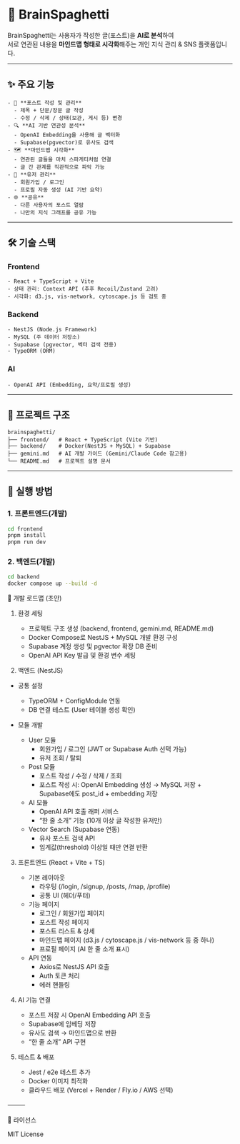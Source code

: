# 🧠 BrainSpaghetti

BrainSpaghetti는 사용자가 작성한 글(포스트)을 **AI로 분석**하여  
서로 연관된 내용을 **마인드맵 형태로 시각화**해주는 개인 지식 관리 & SNS 플랫폼입니다.

---

## ✨ 주요 기능

    - 📄 **포스트 작성 및 관리**
      - 제목 + 단문/장문 글 작성
      - 수정 / 삭제 / 상태(보관, 게시 등) 변경
    - 🔍 **AI 기반 연관성 분석**
      - OpenAI Embedding을 사용해 글 벡터화
      - Supabase(pgvector)로 유사도 검색
    - 🗺️ **마인드맵 시각화**
      - 연관된 글들을 마치 스파게티처럼 연결
      - 글 간 관계를 직관적으로 파악 가능
    - 👤 **유저 관리**
      - 회원가입 / 로그인
      - 프로필 자동 생성 (AI 기반 요약)
    - 🌐 **공유**
      - 다른 사용자의 포스트 열람
      - 나만의 지식 그래프를 공유 가능

---

## 🛠 기술 스택

### Frontend

    - React + TypeScript + Vite
    - 상태 관리: Context API (추후 Recoil/Zustand 고려)
    - 시각화: d3.js, vis-network, cytoscape.js 등 검토 중

### Backend

    - NestJS (Node.js Framework)
    - MySQL (주 데이터 저장소)
    - Supabase (pgvector, 벡터 검색 전용)
    - TypeORM (ORM)

### AI

    - OpenAI API (Embedding, 요약/프로필 생성)

---

## 📂 프로젝트 구조

    brainspaghetti/
    ├── frontend/   # React + TypeScript (Vite 기반)
    ├── backend/    # Docker(NestJS + MySQL) + Supabase
    ├── gemini.md   # AI 개발 가이드 (Gemini/Claude Code 참고용)
    └── README.md   # 프로젝트 설명 문서

---

## 🚀 실행 방법

### 1. 프론트엔드(개발)

```bash
cd frontend
pnpm install
pnpm run dev
```

### 2. 백엔드(개발)

```bash
cd backend
docker compose up --build -d
```

🧩 개발 로드맵 (초안)

1. 환경 세팅

   - 프로젝트 구조 생성 (backend, frontend, gemini.md, README.md)
   - Docker Compose로 NestJS + MySQL 개발 환경 구성
   - Supabase 계정 생성 및 pgvector 확장 DB 준비
   - OpenAI API Key 발급 및 환경 변수 세팅

2. 백엔드 (NestJS)

- 공통 설정

  - TypeORM + ConfigModule 연동
  - DB 연결 테스트 (User 테이블 생성 확인)

- 모듈 개발
  - User 모듈
    - 회원가입 / 로그인 (JWT or Supabase Auth 선택 가능)
    - 유저 조회 / 탈퇴
  - Post 모듈
    - 포스트 작성 / 수정 / 삭제 / 조회
    - 포스트 작성 시: OpenAI Embedding 생성 → MySQL 저장 + Supabase에도 post_id + embedding 저장
  - AI 모듈
    - OpenAI API 호출 래퍼 서비스
    - “한 줄 소개” 기능 (10개 이상 글 작성한 유저만)
  - Vector Search (Supabase 연동)
    - 유사 포스트 검색 API
    - 임계값(threshold) 이상일 때만 연결 반환

3. 프론트엔드 (React + Vite + TS)

   - 기본 레이아웃
     - 라우팅 (/login, /signup, /posts, /map, /profile)
     - 공통 UI (헤더/푸터)
   - 기능 페이지
     - 로그인 / 회원가입 페이지
     - 포스트 작성 페이지
     - 포스트 리스트 & 상세
     - 마인드맵 페이지 (d3.js / cytoscape.js / vis-network 등 중 하나)
     - 프로필 페이지 (AI 한 줄 소개 표시)
   - API 연동
     - Axios로 NestJS API 호출
     - Auth 토큰 처리
     - 에러 핸들링

4. AI 기능 연결

   - 포스트 저장 시 OpenAI Embedding API 호출
   - Supabase에 임베딩 저장
   - 유사도 검색 → 마인드맵으로 반환
   - “한 줄 소개” API 구현

5. 테스트 & 배포
   - Jest / e2e 테스트 추가
   - Docker 이미지 최적화
   - 클라우드 배포 (Vercel + Render / Fly.io / AWS 선택)

⸻

📜 라이선스

MIT License
